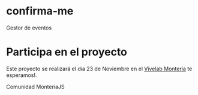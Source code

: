 # confirma-me
Gestor de eventos

# Participa en el proyecto
Este proyecto se realizará el día 23 de Noviembre en el [Vivelab Montería](http://www.vivelabmonteria.com) te esperamos!.

Comunidad MonteríaJS
